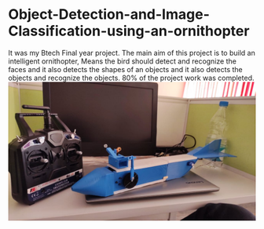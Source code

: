 # Object-Detection-and-Image-Classification-using-an-ornithopter
It was my Btech Final year project. The main aim of this project is to build an intelligent ornithopter, Means the bird should detect and recognize the faces and it also detects the shapes of an objects and it also detects the objects and recognize the objects. 80% of the project work was completed. 
![alt text](https://github.com/mdurgasaianil/Object-Detection-and-Image-Classification-using-an-ornithopter/blob/main/Ornithopter.jpeg)
